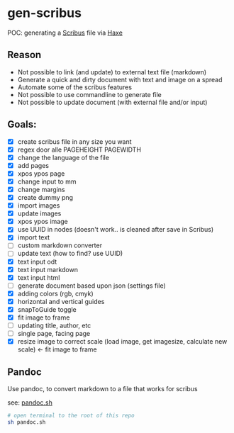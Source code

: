 # gen-scribus

POC: generating a [Scribus](https://www.scribus.net/) file via [Haxe](https://haxe.org/)

## Reason

- Not possible to link (and update) to external text file (markdown)
- Generate a quick and dirty document with text and image on a spread
- Automate some of the scribus features
- Not possible to use commandline to generate file
- Not possible to update document (with external file and/or input)

## Goals:

- [x] create scribus file in any size you want
- [x] regex door alle PAGEHEIGHT PAGEWIDTH
- [x] change the language of the file
- [x] add pages
- [x] xpos ypos page
- [x] change input to mm
- [x] change margins
- [x] create dummy png
- [x] import images
- [x] update images
- [x] xpos ypos image
- [x] use UUID in nodes (doesn't work.. is cleaned after save in Scribus)
- [x] import text
- [ ] custom markdown converter
- [ ] update text (how to find? use UUID)
- [x] text input odt
- [x] text input markdown
- [x] text input html
- [ ] generate document based upon json (settings file)
- [x] adding colors (rgb, cmyk)
- [x] horizontal and vertical guides
- [x] snapToGuide toggle
- [x] fit image to frame
- [ ] updating title, author, etc
- [ ] single page, facing page
- [x] resize image to correct scale (load image, get imagesize, calculate new scale) <- fit image to frame

## Pandoc

Use pandoc, to convert markdown to a file that works for scribus

see: [pandoc.sh](pandoc.sh)

```bash
# open terminal to the root of this repo
sh pandoc.sh
```
